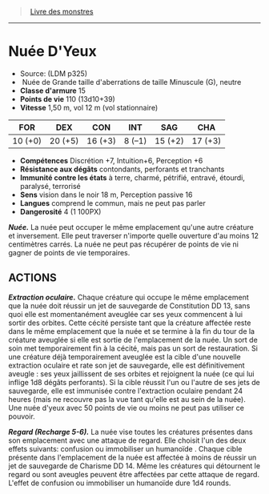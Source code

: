 ﻿> [Livre des monstres](tome_of_beasts.md)

---

# Nuée D'Yeux

- Source: (LDM p325)
-  Nuée de Grande taille d'aberrations de taille Minuscule (G), neutre
- **Classe d'armure** 15
- **Points de vie** 110 (13d10+39)
- **Vitesse** 1,50 m, vol 12 m (vol stationnaire)

|FOR|DEX|CON|INT|SAG|CHA|
|---|---|---|---|---|---|
|10 (+0)|20 (+5)|16 (+3)|8 (–1)|15 (+2)|17 (+3)|

- **Compétences** Discrétion +7, Intuition+6, Perception +6
- **Résistance aux dégâts** contondants, perforants et tranchants
- **Immunité contre les états** à terre, charmé, pétrifié, entravé, étourdi, paralysé, terrorisé
- **Sens** vision dans le noir 18 m, Perception passive 16
- **Langues** comprend le commun, mais ne peut pas parler
- **Dangerosité** 4 (1 100PX)

**_Nuée._** La nuée peut occuper le même emplacement qu'une autre créature et inversement. Elle peut traverser n'importe quelle ouverture d'au moins 12 centimètres carrés. La nuée ne peut pas récupérer de points de vie ni gagner de points de vie temporaires.

## ACTIONS

**_Extraction oculaire._** Chaque créature qui occupe le même emplacement que la nuée doit réussir un jet de sauvegarde de Constitution DD 13, sans quoi elle est momentanément aveuglée car ses yeux commencent à lui sortir des orbites. Cette cécité persiste tant que la créature affectée reste dans le même emplacement que la nuée et se termine à la fin du tour de la créature aveuglée si elle est sortie de l'emplacement de la nuée. Un sort de soin met temporairement fin à la cécité, mais pas un sort de restauration. Si une créature déjà temporairement aveuglée est la cible d'une nouvelle extraction oculaire et rate son jet de sauvegarde, elle est définitivement aveugle : ses yeux jaillissent de ses orbites et rejoignent la nuée (ce qui lui inflige 1d8 dégâts perforants). Si la cible réussit l'un ou l'autre de ses jets de sauvegarde, elle est immunisée contre l'extraction oculaire pendant 24 heures (mais ne recouvre pas la vue tant qu'elle est au sein de la nuée). Une nuée d'yeux avec 50 points de vie ou moins ne peut pas utiliser ce pouvoir.

**_Regard (Recharge 5-6)._** La nuée vise toutes les créatures présentes dans son emplacement avec une attaque de regard. Elle choisit l'un des deux effets suivants: confusion ou immobiliser un humanoïde . Chaque cible présente dans l'emplacement de la nuée est affectée à moins de réussir un jet de sauvegarde de Charisme DD 14. Même les créatures qui détournent le regard ou sont aveugles peuvent être affectées par cette attaque de regard. L'effet de confusion ou immobiliser un humanoïde dure 1d4 rounds.

